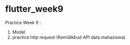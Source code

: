 # flutter_week9

Practice Week 9 :

1. Model
2. practice http request (Kemidikbud API data mahasiswa)
